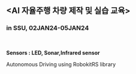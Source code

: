 <h2><b>&lt;AI 자율주행 차량 제작 및 실습 교육&gt;</b></h2>
<h3><b>in SSU, 02JAN24-05JAN24</b></h3><br>

<b>Sensors : LED, Sonar,Infrared sensor</b> 

Autonomous Driving using RobokitRS library<br><br>


